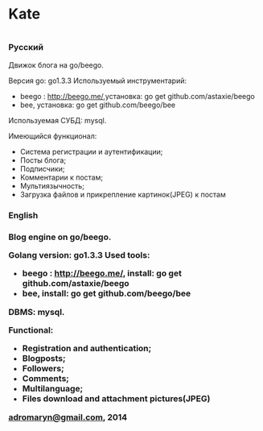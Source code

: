 <h1>Kate<h1>

<h3>Русский</h3>

Движок блога на go/beego.

Версия go: go1.3.3
Используемый инструментарий:
<ul>
<li>beego : <a href="http://beego.me/">http://beego.me/</a>,установка: go get github.com/astaxie/beego</li>
<li>bee, установка: go get github.com/beego/bee</li>
</ul>

Используемая СУБД: mysql.

Имеющийся функционал:
<ul>
<li>Система регистрации и аутентификации;</li>
<li>Посты блога;</li>
<li>Подписчики;</li>
<li>Комментарии к постам;</li>
<li>Мультиязычность;</li>
<li>Загрузка файлов и прикрепление картинок(JPEG) к постам</li>
</ul>

<h3>English<h3>

Blog engine on go/beego.

Golang version: go1.3.3
Used tools:
<ul>
<li>beego : <a href="http://beego.me/">http://beego.me/</a>, install: go get github.com/astaxie/beego</li>
<li>bee, install: go get github.com/beego/bee</li>
</ul>

DBMS: mysql.

Functional:
<ul>
<li>Registration and authentication;</li>
<li>Blogposts;</li>
<li>Followers;</li>
<li>Comments;</li>
<li>Multilanguage;</li>
<li>Files download and attachment pictures(JPEG)</li>
</ul>

adromaryn@gmail.com, 2014
